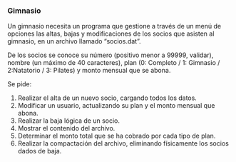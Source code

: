 ### Gimnasio
Un gimnasio necesita un programa que gestione a través de un menú de opciones las altas, bajas y modificaciones de los socios que asisten al gimnasio, en un archivo llamado “socios.dat”.

De los socios se conoce su número (positivo menor a 99999, validar), nombre (un máximo de 40 caracteres), plan (0: Completo / 1: Gimnasio / 2:Natatorio / 3: Pilates) y monto mensual que se abona.

Se pide:

1. Realizar el alta de un nuevo socio, cargando todos los datos.
2. Modificar un usuario, actualizando su plan y el monto mensual que abona.
3. Realizar la baja lógica de un socio.
4. Mostrar el contenido del archivo.
5. Determinar el monto total que se ha cobrado por cada tipo de plan.
6. Realizar la compactación del archivo, eliminando físicamente los socios dados de baja.
